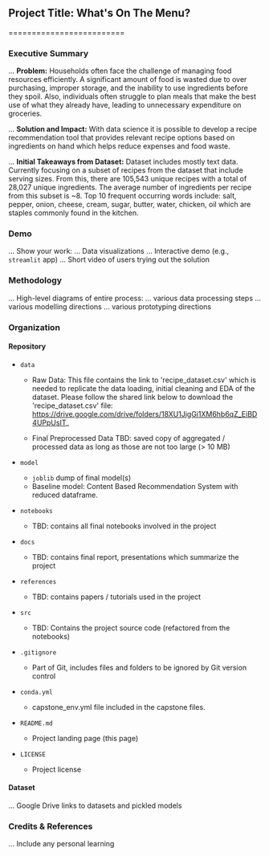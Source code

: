## Project Title: What's On The Menu?
=========================

### Executive Summary

... **Problem:** Households often face the challenge of managing food resources efficiently. A significant amount of food is wasted due to over purchasing, improper storage, and the inability to use ingredients before they spoil. Also, individuals often struggle to plan meals that make the best use of what they already have, leading to unnecessary expenditure on groceries.

... **Solution and Impact:** With data science it is possible to develop a recipe recommendation tool that provides relevant recipe options based on ingredients on hand which helps reduce expenses and food waste.

... **Initial Takeaways from Dataset:** Dataset includes mostly text data. Currently focusing on a subset of recipes from the dataset that include serving sizes. From this, there are 105,543 unique recipes with a total of 28,027 unique ingredients. The average number of ingredients per recipe from this subset is ~8. Top 10 frequent occurring words include: salt, pepper, onion, cheese, cream, sugar, butter, water, chicken, oil which are staples commonly found in the kitchen. 

### Demo

... Show your work:
...     Data visualizations
...     Interactive demo (e.g., `streamlit` app)
...     Short video of users trying out the solution


### Methodology

... High-level diagrams of entire process:
...     various data processing steps
...     various modelling directions
...     various prototyping directions


### Organization

#### Repository 

* `data` 
    - Raw Data: This file contains the link to 'recipe_dataset.csv' which is needed to replicate the data loading, initial cleaning and EDA of the dataset. Please follow the shared link below to download the 'recipe_dataset.csv' file: https://drive.google.com/drive/folders/18XU1JigGi1XM6hb6qZ_EiBD4UPpUsIT_

    - Final Preprocessed Data TBD: saved copy of aggregated / processed data as long as those are not too large (> 10 MB)

* `model`
    - `joblib` dump of final model(s)
    - Baseline model: Content Based Recommendation System with reduced dataframe.

* `notebooks`
    - TBD: contains all final notebooks involved in the project

* `docs`
    - TBD: contains final report, presentations which summarize the project

* `references`
    - TBD: contains papers / tutorials used in the project

* `src`
    - TBD: Contains the project source code (refactored from the notebooks)

* `.gitignore`
    - Part of Git, includes files and folders to be ignored by Git version control

* `conda.yml`
    - capstone_env.yml file included in the capstone files.

* `README.md`
    - Project landing page (this page)

* `LICENSE`
    - Project license

#### Dataset

... Google Drive links to datasets and pickled models

### Credits & References

... Include any personal learning
